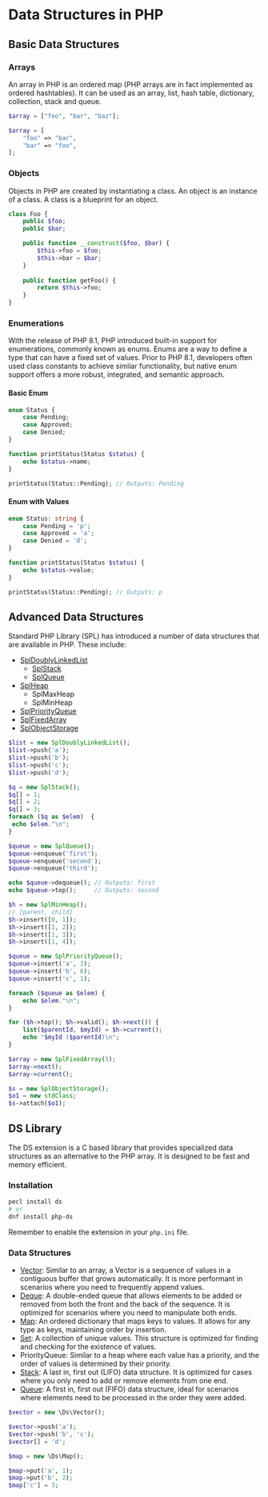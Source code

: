 # Data Structures in PHP

## Basic Data Structures

### Arrays

An array in PHP is an ordered map (PHP arrays are in fact implemented as ordered hashtables). It can be used as an array, list, hash table, dictionary, collection, stack and queue.

```php
$array = ["foo", "bar", "baz"];

$array = [
    "foo" => "bar",
    "bar" => "foo",
];
```

### Objects

Objects in PHP are created by instantiating a class. An object is an instance of a class. A class is a blueprint for an object.

```php
class Foo {
    public $foo;
    public $bar;

    public function __construct($foo, $bar) {
        $this->foo = $foo;
        $this->bar = $bar;
    }
    
    public function getFoo() {
        return $this->foo;
    }    
}
```

### Enumerations

With the release of PHP 8.1, PHP introduced built-in support for enumerations, commonly known as enums. Enums are a way to define a type that can have a fixed set of values. Prior to PHP 8.1, developers often used class constants to achieve similar functionality, but native enum support offers a more robust, integrated, and semantic approach.

#### Basic Enum

```php
enum Status {
    case Pending;
    case Approved;
    case Denied;
}

function printStatus(Status $status) {
    echo $status->name;
}

printStatus(Status::Pending); // Outputs: Pending
```

#### Enum with Values

```php
enum Status: string {
    case Pending = 'p';
    case Approved = 'a';
    case Denied = 'd';
}

function printStatus(Status $status) {
    echo $status->value;
}

printStatus(Status::Pending); // Outputs: p
```

## Advanced Data Structures

Standard PHP Library (SPL) has introduced a number of data structures that are available in PHP. These include:
- [SplDoublyLinkedList](https://www.php.net/manual/en/class.spldoublylinkedlist.php)
  - [SplStack](https://www.php.net/manual/en/class.splstack.php)
  - [SplQueue](https://www.php.net/manual/en/class.splqueue.php)
- [SplHeap](https://www.php.net/manual/en/class.splheap.php)
  - SplMaxHeap
  - SplMinHeap
- [SplPriorityQueue](https://www.php.net/manual/en/class.splpriorityqueue.php)
- [SplFixedArray](https://www.php.net/manual/en/class.splfixedarray.php)
- [SplObjectStorage](https://www.php.net/manual/en/class.splobjectstorage.php)

```php
$list = new SplDoublyLinkedList();
$list->push('a');
$list->push('b');
$list->push('c');
$list->push('d');

$q = new SplStack();
$q[] = 1;
$q[] = 2;
$q[] = 3;
foreach ($q as $elem)  {
 echo $elem."\n";
}

$queue = new SplQueue();
$queue->enqueue('first');
$queue->enqueue('second');
$queue->enqueue('third');

echo $queue->dequeue(); // Outputs: first
echo $queue->top();     // Outputs: second

$h = new SplMinHeap();
// [parent, child]
$h->insert([0, 1]);
$h->insert([1, 2]);
$h->insert([1, 3]);
$h->insert([1, 4]);

$queue = new SplPriorityQueue();
$queue->insert('a', 3);
$queue->insert('b', 6);
$queue->insert('c', 1);

foreach ($queue as $elem) {
    echo $elem."\n";
}

for ($h->top(); $h->valid(); $h->next()) {
    list($parentId, $myId) = $h->current();
    echo "$myId ($parentId)\n";
}

$array = new SplFixedArray(5);
$array->next();
$array->current();

$s = new SplObjectStorage();
$o1 = new stdClass;
$s->attach($o1);
```

## DS Library

The DS extension is a C based library that provides specialized data structures as an alternative to the PHP array. It is designed to be fast and memory efficient.

### Installation

```bash
pecl install ds
# or 
dnf install php-ds
```
Remember to enable the extension in your `php.ini` file.

### Data Structures

- [Vector](https://www.php.net/manual/en/class.ds-vector.php): Similar to an array, a Vector is a sequence of values in a contiguous buffer that grows automatically. It is more performant in scenarios where you need to frequently append values.
- [Deque](https://www.php.net/manual/en/class.ds-deque.php): A double-ended queue that allows elements to be added or removed from both the front and the back of the sequence. It is optimized for scenarios where you need to manipulate both ends.
- [Map](https://www.php.net/manual/en/class.ds-map.php): An ordered dictionary that maps keys to values. It allows for any type as keys, maintaining order by insertion.
- [Set](https://www.php.net/manual/en/class.ds-set.php): A collection of unique values. This structure is optimized for finding and checking for the existence of values.
- PriorityQueue: Similar to a heap where each value has a priority, and the order of values is determined by their priority.
- [Stack](https://www.php.net/manual/en/class.ds-stack.php): A last in, first out (LIFO) data structure. It is optimized for cases where you only need to add or remove elements from one end.
- [Queue](https://www.php.net/manual/en/class.ds-queue.php): A first in, first out (FIFO) data structure, ideal for scenarios where elements need to be processed in the order they were added.

```php
$vector = new \Ds\Vector();

$vector->push('a');
$vector->push('b', 'c');
$vector[] = 'd';

$map = new \Ds\Map();

$map->put('a', 1);
$map->put('b', 2);
$map['c'] = 3;


```
